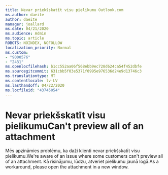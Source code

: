 ```yaml
---
title: Nevar priekšskatīt visu pielikumu Outlook.com
ms.author: daeite
author: daeite
manager: joallard
ms.date: 04/21/2020
ms.audience: Admin
ms.topic: article
ROBOTS: NOINDEX, NOFOLLOW
localization_priority: Normal
ms.custom:
- "9000576"
- "2431"
ms.openlocfilehash: b1cc552aa06f568ebb9ec728d624ca54f452dbfe
ms.sourcegitcommit: 631cbb5f03e5371f0995e976536d24e9d13746c3
ms.translationtype: MT
ms.contentlocale: lv-LV
ms.lasthandoff: 04/22/2020
ms.locfileid: "43745054"
---
```

# <a name="cant-preview-all-of-an-attachment"></a><span data-ttu-id="32698-102">Nevar priekšskatīt visu pielikumu</span><span class="sxs-lookup"><span data-stu-id="32698-102">Can't preview all of an attachment</span></span>

<span data-ttu-id="32698-103">Mēs apzināmies problēmu, ka daži klienti nevar priekšskatīt visu pielikumu.</span><span class="sxs-lookup"><span data-stu-id="32698-103">We're aware of an issue where some customers can't preview all of an attachment.</span></span> <span data-ttu-id="32698-104">Kā risinājumu, lūdzu, atveriet pielikumu jaunā logā.</span><span class="sxs-lookup"><span data-stu-id="32698-104">As a workaround, please open the attachment in a new window.</span></span>